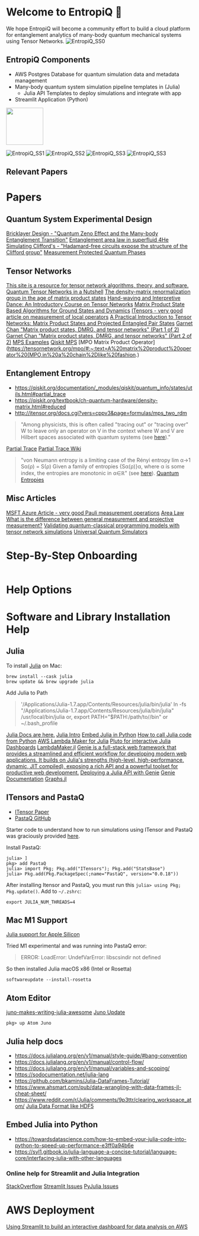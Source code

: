 # Welcome to EntropiQ 🚀

We hope EntropiQ will become a community effort to build a cloud platform for entanglement analytics of many-body quantum mechanical systems using Tensor Networks.
![EntropiQ_SS0](./readme_images/entropiq-transparent-background.png)


## EntropiQ Components

- AWS Postgres Database for quantum simulation data and metadata management
- Many-body quantum system simulation pipeline templates in (Julia)
  - Julia API Templates to deploy simulations and integrate with app
- Streamlit Application (Python)

<img src="./readme_images/discovery_main.png" width="100" height="100">

![EntropiQ_SS1](./readme_images/discovery_main.png)
![EntropiQ_SS2](./readme_images/discovery_runtimes.png)
![EntropiQ_SS3](./readme_images/discovery_state_evolution.png)
![EntropiQ_SS3](./readme_images/discovery_inspection.png)



## Relevant Papers

# Papers

## Quantum System Experimental Design
[Bricklayer Design - "Quantum Zeno Effect and the Many-body Entanglement Transition"](https://arxiv.org/pdf/1808.06134.pdf)
[Entanglement area law in superfluid 4He](https://www.nature.com/articles/nphys4075)
[Simulating Clifford's - "Hadamard-free circuits expose the structure of the Clifford group"](https://arxiv.org/abs/2003.09412)
[Measurement Protected Quantum Phases](https://arxiv.org/pdf/2004.09509.pdf)

## Tensor Networks
[This site is a resource for tensor network algorithms, theory, and software.](https://tensornetwork.org/)
[Quantum Tensor Networks in a Nutshell](https://arxiv.org/pdf/1708.00006.pdf)
[The density-matrix renormalization group in the age of matrix product states](https://arxiv.org/abs/1008.3477)
[Hand-waving and Interpretive Dance: An Introductory Course on Tensor Networks](https://arxiv.org/pdf/1603.03039.pdf)
[Matrix Product State Based Algorithms for Ground States and Dynamics](https://qdev.nbi.ku.dk/student_theses/RGawatz_Msc.pdf)
[ITensors - very good article on measurement of local operators](http://itensor.org/docs.cgi?page=formulas/measure_mps&vers=julia)
[A Practical Introduction to Tensor Networks: Matrix Product States and Projected Entangled Pair States](https://arxiv.org/pdf/1306.2164.pdf)
[Garnet Chan "Matrix product states, DMRG, and tensor networks" (Part 1 of 2)](https://www.youtube.com/watch?v=Q8bFmV6tHBs)
[Garnet Chan "Matrix product states, DMRG, and tensor networks" (Part 2 of 2)](https://www.youtube.com/watch?v=s37tvvrjlto)
[MPS Examples](https://physics.stackexchange.com/questions/266587/examples-of-matrix-product-states)
[Qiskit MPS](https://qiskit.org/documentation/stable/0.24/tutorials/simulators/7_matrix_product_state_method.html)
[MPO Matrix Product Operator](https://tensornetwork.org/mpo/#:~:text=A%20matrix%20product%20operator%20(MPO,in%20a%20chain%2Dlike%20fashion.)

## Entanglement Entropy

- https://qiskit.org/documentation/_modules/qiskit/quantum_info/states/utils.html#partial_trace
- https://qiskit.org/textbook/ch-quantum-hardware/density-matrix.html#reduced
- http://itensor.org/docs.cgi?vers=cppv3&page=formulas/mps_two_rdm

> "Among physicists, this is often called "tracing out" or "tracing over" W to leave only an operator on V in the context where W and V are Hilbert spaces associated with quantum systems (see [here](https://en.wikipedia.org/wiki/Partial_trace#:~:text=In%20linear%20algebra%20and%20functional,is%20an%20operator%2Dvalued%20function))."

[Partial Trace](http://www.fmt.if.usp.br/~gtlandi/04---reduced-dm-2.pdf)
[Partial Trace Wiki](https://en.wikipedia.org/wiki/Partial_trace)

> "von Neumann entropy is a limiting case of the Rényi entropy lim α→1 Sα(ρ) = S(ρ) Given a family of entropies {Sα(ρ)}α, where α is some index, the entropies are monotonic in α∈ℝ" (see [here](https://en.wikipedia.org/wiki/Von_Neumann_entropy)).
[Quantum Entropies](http://www.scholarpedia.org/article/Quantum_entropies)

## Misc Articles

[MSFT Azure Article - very good Pauli measurement operations](https://docs.microsoft.com/en-us/azure/quantum/concepts-pauli-measurements)
[Area Law](https://www.nist.gov/system/files/documents/itl/math/slides_fernando_brandao.pdf)
[What is the difference between general measurement and projective measurement?](https://physics.stackexchange.com/questions/184524/what-is-the-difference-between-general-measurement-and-projective-measurement)
[Validating quantum-classical programming models with tensor network simulations](https://arxiv.org/abs/1807.07914)
[Universal Quantum Simulators](https://www.science.org/doi/10.1126/science.273.5278.1073)


# Step-By-Step Onboarding

```

```

# Help Options


# Software and Library Installation Help

## Julia
To install [Julia](https://julialang.org/) on Mac:
```
brew install --cask julia
brew update && brew upgrade julia
```

Add Julia to Path
> '/Applications/Julia-1.7.app/Contents/Resources/julia/bin/julia'
> ln -fs "/Applications/Julia-1.7.app/Contents/Resources/julia/bin/julia" /usr/local/bin/julia
> or, export PATH="$PATH:/path/to/<Julia directory>/bin" or ~/.bash_profile

[Julia Docs are here.](https://docs.julialang.org/en/v1/)
[Julia Intro](https://syl1.gitbook.io/julia-language-a-concise-tutorial/language-core/getting-started)
[Embed Julia in Python](https://towardsdatascience.com/how-to-embed-your-julia-code-into-python-to-speed-up-performance-e3ff0a94b6e)
[How to call Julia code from Python](https://blog.esciencecenter.nl/how-to-call-julia-code-from-python-8589a56a98f2)
[AWS Lambda Maker for Julia](https://juliahub.com/ui/Packages/LambdaMaker/oGeH6/0.1.0)
[Pluto for interactive Julia Dashboards](https://github.com/fonsp/Pluto.jl)
[LambdaMaker.jl](https://juliahub.com/ui/Packages/LambdaMaker/oGeH6/0.1.0)
[Genie is a full-stack web framework that provides a streamlined and efficient workflow for developing modern web applications. It builds on Julia's strengths (high-level, high-performance, dynamic, JIT compiled), exposing a rich API and a powerful toolset for productive web development.](https://github.com/GenieFramework/Genie.jl)
[Deploying a Julia API with Genie](https://genieframework.github.io/Genie.jl/dev/guides/Simple_API_backend.html)
[Genie Documentation](https://geniejl.readthedocs.io/en/latest/)
[Graphs.jl](https://juliagraphs.org/Graphs.jl/stable/generators/)

## ITensors and PastaQ

- [ITensor Paper](https://arxiv.org/pdf/2007.14822.pdf)
- [PastaQ GitHub](https://github.com/GTorlai/PastaQ.jl)

Starter code to understand how to run simulations using ITensor and PastaQ was graciously provided [here](https://raw.githubusercontent.com/GTorlai/PastaQ.jl/master/examples/11_monitored_circuit.jl).


Install PastaQ:

```
julia> ]
pkg> add PastaQ
julia> import Pkg; Pkg.add("ITensors"); Pkg.add("StatsBase")
julia> Pkg.add(Pkg.PackageSpec(;name="PastaQ", version="0.0.18"))
```

After installing Itensor and PastaQ, you must run this `julia> using Pkg; Pkg.update()`.
Add to `~/.zshrc`:

```
export JULIA_NUM_THREADS=4
```

## Mac M1 Support

[Julia support for Apple Silicon](https://julialang.org/blog/2021/11/julia-1.7-highlights/#support_for_apple_silicon)

Tried M1 experimental and was running into PastaQ error:

> ERROR: LoadError: UndefVarError: libscsindir not defined

So then installed Julia  macOS x86 (Intel or Rosetta)

```
softwareupdate --install-rosetta
```

## Atom Editor

[juno-makes-writing-julia-awesome](https://towardsdatascience.com/juno-makes-writing-julia-awesome-f3e1baf92ea9)
[Juno Update](https://docs.junolab.org/stable/man/update/)
```
pkg> up Atom Juno

```

## Julia help docs
- https://docs.julialang.org/en/v1/manual/style-guide/#bang-convention
- https://docs.julialang.org/en/v1/manual/control-flow/
- https://docs.julialang.org/en/v1/manual/variables-and-scoping/
- https://sodocumentation.net/julia-lang
- https://github.com/bkamins/Julia-DataFrames-Tutorial/
- https://www.ahsmart.com/pub/data-wrangling-with-data-frames-jl-cheat-sheet/
- https://www.reddit.com/r/Julia/comments/9p3ttr/clearing_workspace_atom/
[Julia Data Format like HDF5](https://github.com/JuliaIO/JLD.jl)

## Embed Julia into Python
- https://towardsdatascience.com/how-to-embed-your-julia-code-into-python-to-speed-up-performance-e3ff0a94b6e
- https://syl1.gitbook.io/julia-language-a-concise-tutorial/language-core/interfacing-julia-with-other-languages

### Online help for Streamlit and Julia Integration
[StackOverflow](https://stackoverflow.com/questions/71726946/calling-julia-from-streamlit-app-using-pyjulia)
[Streamlit Issues](https://github.com/streamlit/streamlit/issues/4585)
[PyJulia Issues](https://github.com/JuliaPy/pyjulia/issues/492)

# AWS Deployment
[Using Streamlit to build an interactive dashboard for data analysis on AWS](https://aws.amazon.com/blogs/opensource/using-streamlit-to-build-an-interactive-dashboard-for-data-analysis-on-aws/)
